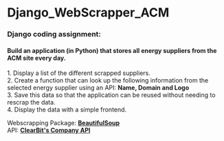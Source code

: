 # Django_WebScrapper_ACM

### Django coding assignment:

#### Build an application (in Python) that stores all energy suppliers from the ACM site every day.
<p>
1. Display a list of the different scrapped suppliers.
<br>
2. Create a function that can look up the following information from the selected energy supplier using an API: <b>Name, Domain and Logo</b>
<br>
3. Save this data so that the application can be reused without needing to rescrap the data.
<br>
4. Display the data with a simple frontend.
</p>

<p>

Webscrapping Package: **[BeautifulSoup](https://beautiful-soup-4.readthedocs.io/en/latest/)**
<br>
API: **[ClearBit's Company API](https://dashboard.clearbit.com/docs)**

</p>
